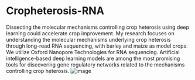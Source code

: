 # Cropheterosis-RNA
Dissecting the molecular mechanisms controlling crop heterosis using deep learning could accelerate crop improvement. My research focuses on understanding the molecular mechanisms underlying crop heterosis through long-read RNA sequencing, with barley and maize as model crops. We utilize Oxford Nanopore Technologies for RNA sequencing. Artificial intelligence-based deep learning models are among the most promising tools for discovering gene regulatory networks related to the mechanisms controlling crop heterosis.
	![image](https://github.com/user-attachments/assets/3bc3eb99-573e-424f-8231-9860106f0992)











